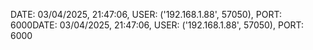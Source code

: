 DATE: 03/04/2025, 21:47:06, USER: ('192.168.1.88', 57050), PORT: 6000DATE: 03/04/2025, 21:47:06, USER: ('192.168.1.88', 57050), PORT: 6000